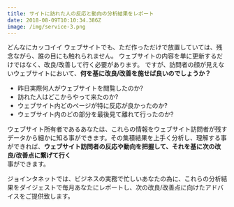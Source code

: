 ```yaml
---
title: サイトに訪れた人の反応と動向の分析結果をレポート
date: 2018-08-09T10:10:34.386Z
image: /img/service-3.png
---
```


どんなにカッコイイ ウェブサイトでも、ただ作っただけで放置していては、残念ながら、誰の目にも触れられません。
ウェブサイトの内容を単に更新するだけではなく、改良/改善して行く必要があります。
ですが、訪問者の顔が見えないウェブサイトにおいて、**何を基に改良/改善を施せば良いのでしょうか？** 

- 昨日実際何人がウェブサイトを閲覧したのか?
- 訪れた人はどこからやって来たのか?
- ウェブサイト内どのページが特に反応が良かったのか?
- ウェブサイト内のどの部分を最後見て離れて行ったのか?

ウェブサイト所有者であるあなたは、これらの情報をウェブサイト訪問者が残すデータから細かに知る事ができます。その集積結果を上手く分析し、理解する事ができれば、**ウェブサイト訪問者の反応や動向を把握して、それを基に次の改良/改善点に繋げて行く**  
事ができます。

ジョインタネットでは、ビジネスの実務で忙しいあなたの為に、これらの分析結果をダイジェストで毎月あなたにレポートし、次の改良/改善点に向けたアドバイスをご提供致します。
